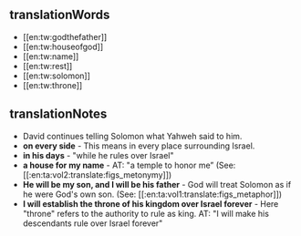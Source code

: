 ## translationWords

* [[en:tw:godthefather]]
* [[en:tw:houseofgod]]
* [[en:tw:name]]
* [[en:tw:rest]]
* [[en:tw:solomon]]
* [[en:tw:throne]]

## translationNotes

* David continues telling Solomon what Yahweh said to him.
* **on every side** - This means in every place surrounding Israel.
* **in his days** - "while he rules over Israel"
* **a house for my name** - AT: "a temple to honor me” (See: [[:en:ta:vol2:translate:figs_metonymy]])
* **He will be my son, and I will be his father** - God will treat Solomon as if he were God's own son. (See: [[:en:ta:vol1:translate:figs_metaphor]])
* **I will establish the throne of his kingdom over Israel forever** - Here "throne" refers to the authority to rule as king. AT: "I will make his descendants rule over Israel forever"
